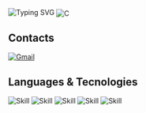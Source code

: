 <!--Valeu @GabrielRicardo salvou muito -->
<img src="https://readme-typing-svg.demolab.com?font=Fira+Code&pause=1000&random=false&width=435&lines=Hello%2C+my+name+is+Gustavo+Jorge%F0%9F%91%8B;Be+Welcome👍" alt="Typing SVG" />

<img align="center" alt="C" src="https://user-images.githubusercontent.com/73097560/115834477-dbab4500-a447-11eb-908a-139a6edaec5c.gif" />

## Contacts

[![Gmail](https://img.shields.io/badge/Gmail-D14836?style=for-the-badge&logo=gmail&logoColor=white)](mailto:gustavojorgehz@gmail.com)

## Languages & Tecnologies

![Skill](https://img.shields.io/badge/JavaScript-F7DF1E?style=for-the-badge&logo=javascript&logoColor=black)
![Skill](https://img.shields.io/badge/HTML5-E34F26?style=for-the-badge&logo=html5&logoColor=white)
![Skill](	https://img.shields.io/badge/CSS3-1572B6?style=for-the-badge&logo=css3&logoColor=white)
![Skill](	https://img.shields.io/badge/C-00599C?style=for-the-badge&logo=c&logoColor=white)
![Skill](https://img.shields.io/badge/Python-14354C?style=for-the-badge&logo=python&logoColor=white)



<!--
**RTX3090rs/RTX3090rs** is a ✨ _special_ ✨ repository because its `README.md` (this file) appears on your GitHub profile.

Here are some ideas to get you started:

- 🔭 I’m currently working on ...
- 🌱 I’m currently learning ...
- 👯 I’m looking to collaborate on ...
- 🤔 I’m looking for help with ...
- 💬 Ask me about ...
- 📫 How to reach me: ...
- 😄 Pronouns: ...
- ⚡ Fun fact: ...
-->
